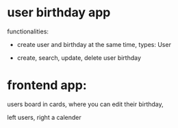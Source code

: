 # user birthday app

functionalities: 

* create user and birthday at the same time, types: User 

* create, search, update, delete user birthday


# frontend app: 

users board in cards, where you can edit their birthday, 

left users, right a calender 